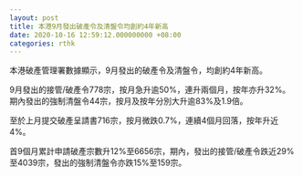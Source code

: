 ```yaml
---
layout: post
title: 本港9月發出破產令及清盤令均創約4年新高
date: 2020-10-16 12:59:12.000000000 +08:00
categories: rthk
---
```


本港破產管理署數據顯示，9月發出的破產令及清盤令，均創約4年新高。

9月發出的接管/破產令778宗，按月急升逾50%，連升兩個月，按年亦升32%。期內發出的強制清盤令44宗，按月及按年分別大升逾83%及1.9倍。

至於上月提交破產呈請書716宗，按月微跌0.7%，連續4個月回落，按年升近4%。

首9個月累計申請破產宗數升12%至6656宗，期內，發出的接管/破產令跌近29%至4039宗，發出的強制清盤令亦跌15%至159宗。
